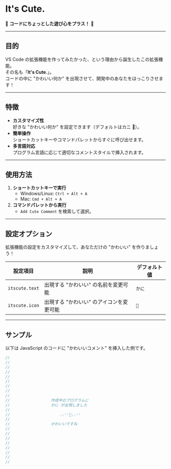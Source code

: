 # It's Cute.
🎉 **コードにちょっとした遊び心をプラス！** 🎉

---

## 目的
VS Code の拡張機能を作ってみたかった、という理由から誕生したこの拡張機能。  
その名も「**It's Cute.**」。  
コードの中に "かわいい何か" を出現させて、開発中のあなたをほっこりさせます！

---

## 特徴
- **カスタマイズ性**  
  好きな "かわいい何か" を設定できます（デフォルトはカニ 🦀）。
- **簡単操作**  
  ショートカットキーやコマンドパレットからすぐに呼び出せます。
- **多言語対応**  
  プログラム言語に応じて適切なコメントスタイルで挿入されます。

---

## 使用方法
1. **ショートカットキーで実行**  
   - Windows/Linux: `Ctrl + Alt + A`  
   - Mac: `Cmd + Alt + A`
2. **コマンドパレットから実行**  
   - `Add Cute Comment` を検索して選択。

---

## 設定オプション
拡張機能の設定をカスタマイズして、あなただけの "かわいい" を作りましょう！

| 設定項目       | 説明                                   | デフォルト値  |
|----------------|----------------------------------------|---------------|
| `itscute.text` | 出現する "かわいい" の名前を変更可能   | `かに`        |
| `itscute.icon` | 出現する "かわいい" のアイコンを変更可能 | `🦀`          |

---

## サンプル
以下は JavaScript のコードに "かわいいコメント" を挿入した例です。

```javascript
// 
// 
// 
// 
// 
// 
// 
// 
// 
//                  作成中のプログラムに
//                  かに が出現しました
// 
//                      ₍₍⁽⁽🦀₎₎⁾⁾
// 
//                  かわいいですね
// 
// 
// 
// 
// 
// 
// 
// 
